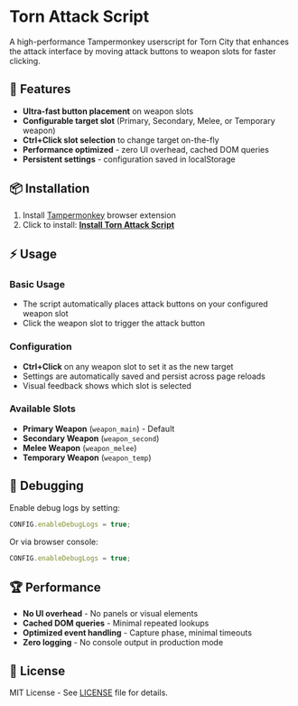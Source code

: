 # Torn Attack Script

A high-performance Tampermonkey userscript for Torn City that enhances the attack interface by moving attack buttons to weapon slots for faster clicking.

## 🚀 Features

- **Ultra-fast button placement** on weapon slots
- **Configurable target slot** (Primary, Secondary, Melee, or Temporary weapon)
- **Ctrl+Click slot selection** to change target on-the-fly
- **Performance optimized** - zero UI overhead, cached DOM queries
- **Persistent settings** - configuration saved in localStorage

## 📦 Installation

1. Install [Tampermonkey](https://www.tampermonkey.net/) browser extension
2. Click to install: **[Install Torn Attack Script](https://github.com/xlemmingx/torn-attack-script/raw/main/torn-attack-script.user.js)**

## ⚡ Usage

### Basic Usage
- The script automatically places attack buttons on your configured weapon slot
- Click the weapon slot to trigger the attack button

### Configuration
- **Ctrl+Click** on any weapon slot to set it as the new target
- Settings are automatically saved and persist across page reloads
- Visual feedback shows which slot is selected

### Available Slots
- **Primary Weapon** (`weapon_main`) - Default
- **Secondary Weapon** (`weapon_second`)
- **Melee Weapon** (`weapon_melee`)
- **Temporary Weapon** (`weapon_temp`)

## 🐛 Debugging

Enable debug logs by setting:
```javascript
CONFIG.enableDebugLogs = true;
```

Or via browser console:
```javascript
CONFIG.enableDebugLogs = true;
```

## 🏆 Performance

- **No UI overhead** - No panels or visual elements
- **Cached DOM queries** - Minimal repeated lookups
- **Optimized event handling** - Capture phase, minimal timeouts
- **Zero logging** - No console output in production mode

## 📄 License

MIT License - See [LICENSE](LICENSE) file for details.